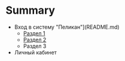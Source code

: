 # Summary

* Вход в систему "Пеликан"](README.md)
   * [Раздел 1](razdel_1.md)
   * [Раздел 2](razdel_2.md)
   * Раздел 3
* Личный кабинет 


